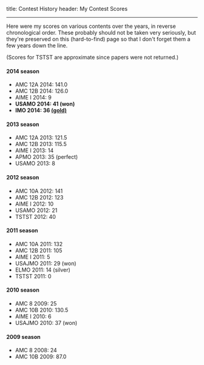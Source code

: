 title: Contest History
header: My Contest Scores

---

Here were my scores on various contents over the years,
in reverse chronological order.
These probably should not be taken very seriously,
but they're preserved on this (hard-to-find) page
so that I don't forget them a few years down the line.

(Scores for TSTST are approximate since papers were not returned.)

#### 2014 season
+ AMC 12A 2014: 141.0
+ AMC 12B 2014: 126.0
+ AIME I 2014: 9
+ **USAMO 2014: 41 (won)**
+ **IMO 2014: 36 [(gold)][imo]**

#### 2013 season
+ AMC 12A 2013: 121.5
+ AMC 12B 2013: 115.5
+ AIME I 2013: 14
+ APMO 2013: 35 (perfect)
+ USAMO 2013: 8

#### 2012 season
+ AMC 10A 2012: 141
+ AMC 12B 2012: 123
+ AIME I 2012: 10
+ USAMO 2012: 21
+ TSTST 2012: 40

#### 2011 season
+ AMC 10A 2011: 132
+ AMC 12B 2011: 105
+ AIME I 2011: 5
+ USAJMO 2011: 29 (won)
+ ELMO 2011: 14 (silver)
+ TSTST 2011: 0

#### 2010 season
+ AMC 8 2009: 25
+ AMC 10B 2010: 130.5
+ AIME I 2010: 6
+ USAJMO 2010: 37 (won)

#### 2009 season
+ AMC 8 2008: 24
+ AMC 10B 2009: 87.0

[imo]: http://imo-official.org/participant_r.aspx?id=24870
